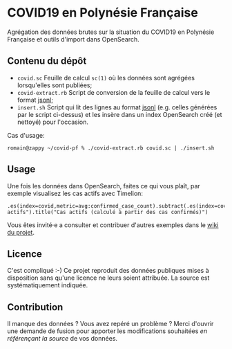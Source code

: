 # COVID19 en Polynésie Française

Agrégation des données brutes sur la situation du COVID19 en Polynésie Française et outils d'import dans OpenSearch.

## Contenu du dépôt

* `covid.sc` Feuille de calcul `sc(1)` où les données sont agrégées lorsqu'elles sont publiées;
* `covid-extract.rb` Script de conversion de la feuille de calcul vers le format [jsonl];
* `insert.sh` Script qui lit des lignes au format [jsonl] (e.g. celles générées par le script ci-dessus) et les insère dans un index OpenSearch créé (et nettoyé) pour l'occasion.

Cas d'usage:

```sh-session
romain@zappy ~/covid-pf % ./covid-extract.rb covid.sc | ./insert.sh
```

## Usage

Une fois les données dans OpenSearch, faites ce qui vous plaît, par exemple visualisez les cas actifs avec Timelion:

```
.es(index=covid,metric=avg:confirmed_case_count).subtract(.es(index=covid,metric=avg:confirmed_case_count,offset="-7d")).points().label("Cas actifs").title("Cas actifs (calculé à partir des cas confirmés)")
```

Vous êtes invité·e a consulter et contribuer d'autres exemples dans le [wiki du projet].

## Licence

C'est compliqué :-) Ce projet reproduit des données publiques mises à disposition sans qu'une licence ne leurs soient attribuée.  La source est systématiquement indiquée.

## Contribution

Il manque des données ?  Vous avez repéré un problème ?  Merci d'ouvrir une demande de fusion pour apporter les modifications souhaitées *en référençant la source* de vos données.

[jsonl]: https://jsonlines.org/
[wiki du projet]: https://github.com/smortex/covid-pf/wiki
